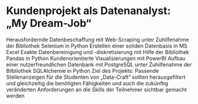 # Kundenprojekt als Datenanalyst: „My Dream-Job“

Herausfordernde Datenbeschaffung mit Web-Scraping unter Zuhilfenahme der Bibliothek Selenium in Python
Erstellen einer soliden Datenbasis in MS Excel
Exakte Datenbereinigung und -diskretisierung mit Hilfe der Bibliothek Pandas in Python
Kundenorientierte Visualisierungen mit PowerBI
Aufbau einer nutzerfreundlichen Datenbank mit PostgreSQL unter Zuhilfenahme der Bilbliothek SQLAlchemie in Python
 Ziel des Projekts: Passende Stellenanzeigen für die Studenten von „Data-Craft“ sollten herausgefiltert und gleichzeitig die benötigten Fähigkeiten und auch die zukünftig veränderten Anforderungen an die Skills der Teilnehmer sichtbar gemacht werden
